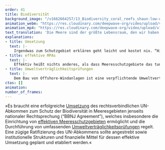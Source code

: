 ```yaml
---
order: 41
title: Biodiversität
background_image: "/v1662664257/13_Biodiversity_coral_reefs_shaun-low-unsplash_ngbprd_yhc5lw.jpg#4cd4ff"
animation_webm: "https://res.cloudinary.com/deepwave-org/video/upload/v1721821371/mo41_oeag39.webm"
animation_mp4: "https://res.cloudinary.com/deepwave-org/video/upload/v1721821199/mo41_nsu25i.mp4"
text_translation: 'Die Meere sind der größte Lebensraum, den wir haben. Und wir reden hier nicht nur von den 71 %, mit denen sie die Erdoberfläche bedecken, sondern von dem gigantischen Volumen, das bis in 11 Kilometer Tiefe belebt ist. Das gehört aber niemandem. Und wenn etwas niemandem gehört, wir aber alle davon abhängen, brauchen wir Regeln.'
explanations:
- title: Umsetzung
  text: |-
    Irgendwas zum Schutzgebiet erklären geht leicht und kostet nix. “Hiermit erkläre ich diesen Textabsatz zum Schutzgebiet!” Fertig. Die Frage ist: Habe ich auch die Autorität und die Mittel, meinen Textabsatz vor unlauteren Eingriffen zu schützen? Andernfalls gerät die Maßnahme schnell zum Placebo, nämlich wenn ich überall herumerzähle, ich hätte, sagen wir, 30% meiner Texte zu Schutzgebieten erklärt, und dann alle ganz beruhigt sind, weil ja schon so viel getan wird für den Texterhalt. Die EU verkündete 2018, dass sie bereits <span class="sidenote"><cite class="icon-link_external"><a href="https://storymaps.arcgis.com/stories/ee97e394a8c84cd2885e12bbd541a793" target="_blank" rel="noopener">"Unmanaged = Unprotected: Europe’s marine paper parks" / Oceana</a></cite><span>10%</span></span> ihrer Meeresfläche zu Schutzgebieten erklärt hat. Tatsächlich <span class="expander"><span class="trigger">geschützt</span><span class="info">vor Schleppnetzfischerei und anderen industriellen Eingriffen, die sich laut IUCN-Richtlinien nicht mit Meeresschutzgebieten vertragen</span></span> hat sie 0,5%. Und die durchschnittliche Intensität der Schleppnetzfischerei war in den Schutzgebieten absurderweise sogar <span class="sidenote"><cite class="icon-link_external"><a href="https://oceana.org/blog/the-paper-park-paradox/" target="_blank" rel="noopener">"The paper-park paradox" / Oceana</a></cite><span>1,4 mal höher</span></span> als <span class="expander"><span class="trigger">außerhalb</span><span class="info">Und das gilt nicht nur für Europa: Eine Studie der University of British Columbia identifizierte unter 180 weltweit untersuchten Schutzgebieten niederschmetternde 55 solcher “paper parks”.</span></span>.
- title: effektive MPAs
  text: |-
    Effektiv heißt nichts anderes, als dass Meeresschutzgebiete das tun können, was auf ihnen draufsteht: Das Meer schützen, offenbar keine Selbstverständlichkeit. Dazu braucht es viererlei: eine <span class="expander"><span class="trigger">ganzheitliche Gebietsplanung, </span><span class="info">Schutzgebiete müssen nicht nur groß genug, sondern auch durch Wanderkorridore verbunden sein</span></span>eine kluge Auswahl, die nicht nur in den Blick nimmt, wie viel Fläche, sondern welche Fläche geschützt wird und was genau in dieser Fläche <span class="expander"><span class="trigger">geschützt wird,</span><span class="info">Schutzgebiete werden vor allem dort gebraucht, wo Artenvielfalt und Ökosysteme besonderen Schutz brauchen, nicht dort, wo sie am wenigsten das business as usual stören</span></span> strikte Kontrollen und konsequente Strafen bei Verstößen.
- title: Umweltverträglichkeitsprüfungen
  text: |-
    Dem Bau von Offshore-Windanlagen ist eine verpflichtende Umweltverträglichkeitsprüfung (UVP) vorgeschaltet, in der nachgewiesen werden muss, dass der geplante Standort <span class="expander"><span class="trigger">geeignet ist.</span><span class="info">mit anderen Worten: der angerichtete ökologische Schaden in einem vertretbaren Verhältnis zum gesamtgesellschaftlichen Interesse am Erfolg der Energiewende steht</span></span> Um den Ausbau von Offshore-Windkraft wie von der EU gefordert zu <span class="expander"><span class="trigger">beschleunigen,</span><span class="info">sinnvoll, weil die Zeit echt knapp ist</span></span> will das BMWK nun die individuelle UVP durch sogenannte strategische Umweltprüfungen (SUP) ersetzen für ganze Gebiete <span class="expander"><span class="trigger">anstatt für spezifische Standorte.</span><span class="info">nicht sinnvoll, weil die Verwundbarkeit und Schutzbedürftigkeit von Habitaten sich innerhalb von Meeresgebieten stark unterscheiden</span></span> Machen wir uns nix vor, es herrscht nicht immer Friede Freude Eierkuchen zwischen Klimaschutz und Umweltschutz. Man wird also hellhörig, wenn Umweltschutzorganisationen und Betreiber von Offshore-Windkraftanlagen sich <span class="sidenote"><cite class="icon-link_external"><a href="https://energiewinde.orsted.de/klimawandel-umwelt/umweltvertraeglichkeitspruefung-offshore-wind-streit-um-abschaffung" target="_blank" rel="noopener">"Gründlich ist schneller" / Ørsted EnergieWinde</a></cite><span>geschlossen</span></span> gegen diese Neuregelung stellen: Wir NGOs wollen die UVP, weil wir <span class="expander"><span class="trigger">die Meere schützen wollen,</span><span class="info">aber auch sehen, dass es ohne Windenergie auf See eher schwierig werden wird mit der Zukunft - solange bis wir bessere Ideen haben wie zum Beispiel die Gezeiten- oder Wellenenergie zu nutzen</span></span> die Betreiber wollen die UVP, um der <span class="expander"><span class="trigger">Planungssicherheit willen.</span><span class="info">und womöglich, weil auch unter Windenergie-Betreibern sich der eine oder die andere für die Meere interessiert</span></span> Beide sind sich einig: Mit der Neuregelung wird nichts beschleunigt. Denn nicht die UVP steht im Weg, sondern - Überraschung: der schleppende Netzausbau. Aber das ist wieder noch eine andere Geschichte.
ctas: []
animation:
number_of_frames:
---
```

»Es braucht eine erfolgreiche [Umsetzung](# "Umsetzung") des rechtsverbindlichen UN-Abkommen zum Schutz der Biodiversität in Meeresgebieten jenseits nationaler Rechtsprechung (“BBNJ Agreement”), welches insbesondere die Einrichtung von [effektiven Meeresschutzgebieten](# "effektive MPAs") ermöglicht und die Durchführung von umfassenden [Umweltverträglichkeitsprüfungen](# "Umweltverträglichkeitsprüfungen") regelt. Eine zügige Ratifizierung des UN-Abkommens sollte angestrebt sowie institutionelle Strukturen und finanzielle Mittel für dessen effektive Umsetzung geplant und etabliert werden.«
